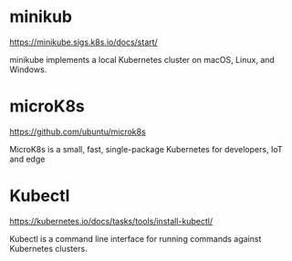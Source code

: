 
# minikub

https://minikube.sigs.k8s.io/docs/start/ <br />

minikube implements a local Kubernetes cluster on macOS, Linux, and Windows.

# microK8s

https://github.com/ubuntu/microk8s <br />

MicroK8s is a small, fast, single-package Kubernetes for developers, IoT and edge

# Kubectl

https://kubernetes.io/docs/tasks/tools/install-kubectl/

Kubectl is a command line interface for running commands against Kubernetes clusters.